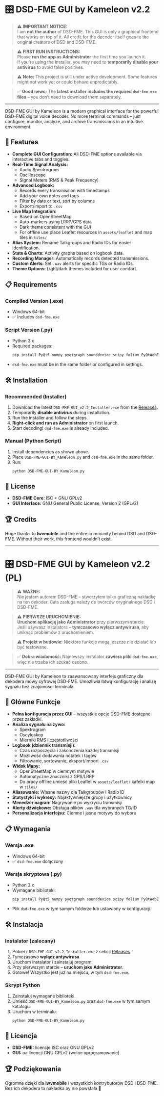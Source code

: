 # 🎛️ DSD-FME GUI by Kameleon v2.2

> ⚠️ **IMPORTANT NOTICE:**  
> I am **not the author** of DSD-FME. This GUI is only a graphical frontend that works on top of it. All credit for the decoder itself goes to the original creators of DSD and DSD-FME.

> ⚠️ **FIRST RUN INSTRUCTIONS:**  
> Please **run the app as Administrator** the first time you launch it.  
> If you're using the installer, you may need to **temporarily disable your antivirus** to avoid false positives.

> ⚠️ **Note:** This project is still under active development. Some features might not work yet or could behave unpredictably.

> ✅ **Good news:** The **latest installer includes the required `dsd-fme.exe` files** – you don’t need to download them separately.

---

DSD-FME GUI by Kameleon is a modern graphical interface for the powerful DSD-FME digital voice decoder. No more terminal commands – just configure, monitor, analyze, and archive transmissions in an intuitive environment.

## 🚀 Features

- **Complete GUI Configuration:** All DSD-FME options available via interactive tabs and toggles.
- **Real-Time Signal Analysis:**
  - Audio Spectrogram
  - Oscilloscope
  - Signal Meters (RMS & Peak Frequency)
- **Advanced Logbook:**
  - Records every transmission with timestamps
  - Add your own notes and tags
  - Filter by date or text, sort by columns
  - Export/import to `.csv`
- **Live Map Integration:**
  - Based on OpenStreetMap
  - Auto-markers using LRRP/GPS data
  - Dark theme consistent with the GUI
  - For offline use place Leaflet resources in `assets/leaflet` and map tiles in `tiles/`
- **Alias System:** Rename Talkgroups and Radio IDs for easier identification.
- **Stats & Charts:** Activity graphs based on logbook data.
- **Recording Manager:** Automatically records detected transmissions.
- **Custom Alerts:** Set `.wav` alerts for specific TGs or Radio IDs.
- **Theme Options:** Light/dark themes included for user comfort.

## 📋 Requirements

### Compiled Version (.exe)
- Windows 64-bit
- ✅ Includes `dsd-fme.exe`

### Script Version (.py)
- Python 3.x
- Required packages:
  ```bash
  pip install PyQt5 numpy pyqtgraph sounddevice scipy folium PyQtWebEngine
  ```
- `dsd-fme.exe` must be in the same folder or configured in settings.

## 🛠️ Installation

### Recommended (Installer)
1. Download the latest `DSD-FME-GUI_v2.2_Installer.exe` from the [Releases](https://github.com/).
2. Temporarily **disable antivirus** during installation.
3. Run the installer and follow the steps.
4. **Right-click and run as Administrator** on first launch.
5. Start decoding! `dsd-fme.exe` is already included.

### Manual (Python Script)
1. Install dependencies as shown above.
2. Place `DSD-FME-GUI-BY_Kameleon.py` and `dsd-fme.exe` in the same folder.
3. Run:
   ```bash
   python DSD-FME-GUI-BY_Kameleon.py
   ```

## 📜 License

- **DSD-FME Core:** ISC + GNU GPLv2
- **GUI Interface:** GNU General Public License, Version 2 (GPLv2)

## 🏆 Credits

Huge thanks to **lwvmobile** and the entire community behind DSD and DSD-FME. Without their work, this frontend wouldn’t exist.

---

# 🎛️ DSD-FME GUI by Kameleon v2.2 (PL)

> ⚠️ **WAŻNE:**  
> Nie jestem autorem DSD-FME – stworzyłem tylko graficzną nakładkę na ten dekoder. Cała zasługa należy do twórców oryginalnego DSD i DSD-FME.

> ⚠️ **PIERWSZE URUCHOMIENIE:**  
> **Uruchom aplikację jako Administrator** przy pierwszym starcie.  
> Jeśli używasz instalatora – **tymczasowo wyłącz antywirusa**, aby uniknąć problemów z uruchomieniem.

> ⚠️ **Projekt w budowie:** Niektóre funkcje mogą jeszcze nie działać lub być testowane.

> ✅ **Dobra wiadomość:** Najnowszy instalator **zawiera pliki `dsd-fme.exe`**, więc nie trzeba ich szukać osobno.

---

DSD-FME GUI by Kameleon to zaawansowany interfejs graficzny dla dekodera mowy cyfrowej DSD-FME. Umożliwia łatwą konfigurację i analizę sygnału bez znajomości terminala.

## 🚀 Główne Funkcje

- **Pełna konfiguracja przez GUI** – wszystkie opcje DSD-FME dostępne przez zakładki.
- **Analiza sygnału na żywo:**
  - Spektrogram
  - Oscyloskop
  - Mierniki RMS i częstotliwości
- **Logbook (dziennik transmisji):**
  - Czas rozpoczęcia i zakończenia każdej transmisji
  - Możliwość dodawania notatek i tagów
  - Filtrowanie, sortowanie, eksport/import `.csv`
- **Widok Mapy:**
  - OpenStreetMap w ciemnym motywie
  - Automatyczne znaczniki z GPS/LRRP
  - Do pracy offline umieść pliki Leaflet w `assets/leaflet` i kafelki map w `tiles/`
- **Aliasowanie:** Własne nazwy dla Talkgroupów i Radio ID
- **Statystyki i wykresy:** Najaktywniejsze grupy i użytkownicy
- **Menedżer nagrań:** Nagrywanie po wykryciu transmisji
- **Alerty dźwiękowe:** Obsługa plików `.wav` dla wybranych TG/ID
- **Personalizacja interfejsu:** Ciemne i jasne motywy do wyboru

## 📋 Wymagania

### Wersja .exe
- Windows 64-bit
- ✅ `dsd-fme.exe` dołączony

### Wersja skryptowa (.py)
- Python 3.x
- Wymagane biblioteki:
  ```bash
  pip install PyQt5 numpy pyqtgraph sounddevice scipy folium PyQtWebEngine
  ```
- Plik `dsd-fme.exe` w tym samym folderze lub ustawiony w konfiguracji.

## 🛠️ Instalacja

### Instalator (zalecany)
1. Pobierz `DSD-FME-GUI_v2.2_Installer.exe` z sekcji [Releases](https://github.com/).
2. Tymczasowo **wyłącz antywirusa**.
3. Uruchom instalator i zainstaluj program.
4. Przy pierwszym starcie – **uruchom jako Administrator**.
5. Gotowe! Wszystko jest już na miejscu, w tym `dsd-fme.exe`.

### Skrypt Python
1. Zainstaluj wymagane biblioteki.
2. Umieść `DSD-FME-GUI-BY_Kameleon.py` oraz `dsd-fme.exe` w tym samym katalogu.
3. Uruchom w terminalu:
   ```bash
   python DSD-FME-GUI-BY_Kameleon.py
   ```

## 📜 Licencja

- **DSD-FME:** licencje ISC oraz GNU GPLv2
- **GUI:** na licencji GNU GPLv2 (wolne oprogramowanie)

## 🏆 Podziękowania

Ogromne dzięki dla **lwvmobile** i wszystkich kontrybutorów DSD i DSD-FME. Bez ich dekodera ta nakładka by nie powstała 🙌

